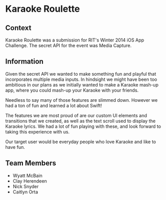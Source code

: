 # Karaoke Roulette

## Context

Karaoke Roulette was a submission for RIT's Winter 2014 iOS App Challenge. The secret API for the event was Media Capture.

## Information

Given the secret API we wanted to make something fun and playful that incorporates multiple media inputs. In hindsight we might have been too ambitious in our plans as we initially wanted to make a Karaoke mash-up app, where you could mash-up your Karaoke with your friends.

Needless to say many of those features are slimmed down. However we had a ton of fun and learned a lot about Swift!

The features we are most proud of are our custom UI elements and transitions that we created, as well as the text scroll used to display the Karaoke lyrics. We had a lot of fun playing with these, and look forward to taking this experience with us.

Our target user would be everyday people who love Karaoke and like to have fun.

## Team Members

* Wyatt McBain
* Clay Herendeen
* Nick Snyder
* Caitlyn Orta

